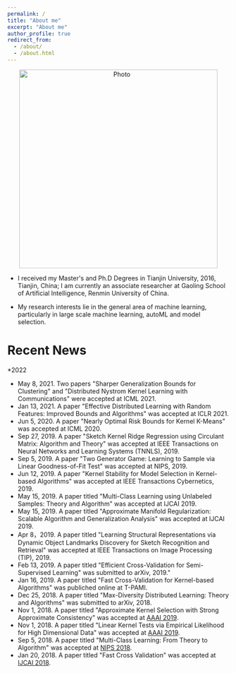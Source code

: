 ```yaml
---
permalink: /
title: "About me"
excerpt: "About me"
author_profile: true
redirect_from: 
  - /about/
  - /about.html
---
```


<p align="center">
  <img src="https://IIE-liuyong.github.io/files/yongliu.jpg?raw=true" alt="Photo" style="width: 450px;"/>
</p>

* I received my Master's and Ph.D Degrees in Tianjin University, 2016, Tianjin, China; I am currently an associate researcher at Gaoling School of Artificial Intelligence, Renmin University of China.

* My research interests lie in the general area of machine learning, particularly in large scale machine learning, autoML and model selection.

# Recent News
*2022
* May 8, 2021. Two papers "Sharper Generalization Bounds for Clustering" and "Distributed Nystrom Kernel Learning with Communications" were accepted at ICML 2021.
* Jan 13, 2021. A paper "Effective Distributed Learning with Random Features: Improved Bounds and Algorithms" was accepted at ICLR 2021.
* Jun 5, 2020. A paper "Nearly Optimal Risk Bounds for Kernel K-Means" was accepted at ICML 2020.
* Sep 27, 2019. A paper "Sketch Kernel Ridge Regression using Circulant Matrix: Algorithm and Theory" was accepted at
IEEE Transactions on Neural Networks and Learning Systems (TNNLS), 2019.
* Sep 5, 2019. A paper "Two Generator Game: Learning to Sample via Linear Goodness-of-Fit Test"  was accepted at NIPS, 2019.
* Jun 12, 2019. A paper "Kernel Stability for Model Selection in Kernel-based Algorithms" was accepted at IEEE Transactions Cybernetics, 2019.
* May 15, 2019. A paper titled "Multi-Class Learning using Unlabeled Samples: Theory and Algorithm" was accepted at IJCAI 2019.
* May 15, 2019. A paper titled "Approximate Manifold Regularization: Scalable Algorithm and Generalization Analysis" was accepted at IJCAI 2019.
* Apr 8，2019. A paper titled "Learning Structural Representations via Dynamic Object Landmarks Discovery for Sketch Recognition and Retrieval" was accepted at IEEE Transactions on Image Processing (TIP), 2019.
* Feb 13, 2019. A paper titled "Efficient Cross-Validation for Semi-Supervised Learning" was submitted to arXiv, 2019."
* Jan 16, 2019. A paper titled "Fast Cross-Validation for Kernel-based Algorithms" was publiched online at T-PAMI.
* Dec 25, 2018. A paper titled "Max-Diversity Distributed Learning: Theory and Algorithms" was submitted to arXiv, 2018.
* Nov 1, 2018. A paper titled "Approximate Kernel Selection with Strong Approximate Consistency" was accepted at [AAAI 2019](https://aaai.org/Conferences/AAAI-19/).
* Nov 1, 2018. A paper titled "Linear Kernel Tests via Empirical Likelihood for High Dimensional Data" was accepted at [AAAI 2019](https://aaai.org/Conferences/AAAI-19/).
* Sep 5, 2018. A paper titled "Multi-Class Learning: From Theory to Algorithm" was accepted at [NIPS 2018](https://nips.cc/Conferences/2018).
* Jan 20, 2018. A paper titled "Fast Cross Validation" was accepted at [IJCAI 2018](http://www.ijcai-18.org/).
